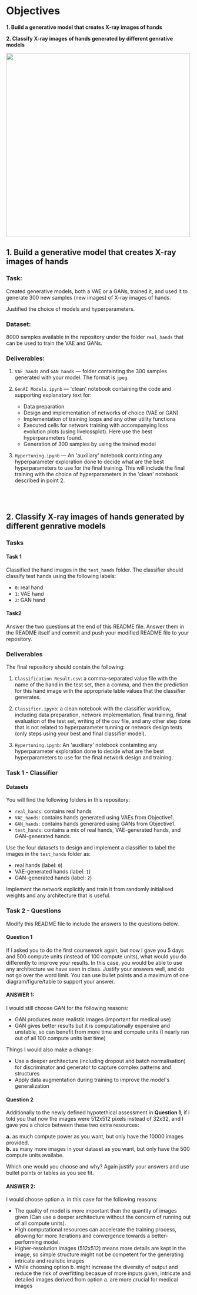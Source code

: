 # Objectives
**1. Build a generative model that creates X-ray images of hands**

**2. Classify X-ray images of hands generated by different genrative models**

<img src="https://drive.google.com/uc?id=1LubLuuyiJwyDNRd2Wj0vaA0Ek2AtAFxH" width="500"/>

<br>

## 1. Build a generative model that creates X-ray images of hands

### **Task**:
Created generative models, both a VAE or a GANs, trained it, and used it to generate 300 new samples (new images) of X-ray images of hands.

Justified the choice of models and hyperparameters.

### **Dataset**:
8000 samples available in the repository under the folder `real_hands` that can be used to train the VAE and GANs.

### **Deliverables**:
1. `VAE_hands` and `GAN_hands` — folder containting the 300 samples generated with your model. The format is `jpeg`.


2. `GenAI Models.ipynb` — 'clean' notebook containing the code and supporting explanatory text for:
	- Data preparation
	- Design and implementation of networks of choice (VAE or GAN)
	- Implementation of training loops and any other utility functions
	- Executed cells for network training with accompanying loss evolution plots (using livelossplot). Here use the best hyperparameters found. 
	- Generation of 300 samples by using the trained model


3. `Hypertuning.ipynb` — An 'auxiliary' notebook containting any hyperparameter exploration done to decide what are the best hyperparameters to use for the final training. This will include the final training with the choice of hyperparameters in the 'clean' notebook described in point 2.

<br>
<br>

## 2. Classify X-ray images of hands generated by different genrative models

### **Tasks**
#### Task 1
Classified the hand images in the `test_hands` folder. The classifier should classify test hands using the following labels:

- `0`: real hand
- `1`: VAE hand
- `2`: GAN hand

#### Task2
Answer the two questions at the end of this README file. Answer them in the README itself and commit and push your modified README file to your repository.

### **Deliverables**

The final repository should contain the following:

1. `Classification Result.csv`: a comma-separated value file with the name of the hand in the test set, then a comma, and then the prediction for this hand image with the appropriate lable values that the classifier generates.

2. `Classifier.ipynb`: a clean notebook with the classifier workflow, including data preparation, network implementation, final training, final evaluation of the test set, writing of the csv file, and any other step done that is not related to hyperparameter tunning or network design tests (only steps using your best and final classifier model). 

3. `Hypertuning.ipynb`: An 'auxiliary' notebook containting any hyperparameter exploration done to decide what are the best hyperparameters to use for the final network design and training.

### **Task 1 - Classifier**

#### Datasets
You will find the following folders in this repository:
- `real_hands`: contains real hands
- `VAE_hands`: contains hands generated using VAEs from Objective1.
- `GAN_hands`: contains hands generared using GANs from Objective1.
- `test_hands`: contains a mix of real hands, VAE-generated hands, and GAN-generated hands.

Use the four datasets  to design and implement a classifier to label the images in the `test_hands` folder as:

- real hands (label: `0`)
- VAE-generated hands (label: `1`)
- GAN-generated hands (label: `2`)

Implement the network explicitly and train it from randomly initialised weights and any architecture that is useful.

### **Task 2 - Questions**
Modify this README file to include the answers to the questions below.

#### Question 1
If I asked you to do the first coursework again, but now I gave you 5 days and 500 compute units (instead of 100 compute units), what would you do differently to improve your results. In this case, you would be able to use any architecture we have seen in class. Justify your answers well, and do not go over the word limit. You can use bullet points and a maximum of one diagram/figure/table to support your answer.

#### ANSWER 1:

I would still choose GAN for the following reasons:
- GAN produces more realistic images (important for medical use)
- GAN gives better results but it is computationally expensive and unstable, so can benefit from more time and compute units (I nearly ran out of all 100 compute units last time)

Things I would also make a change:
- Use a deeper architecture (including dropout and batch normalisation) for discriminator and generator to capture complex patterns and structures
- Apply data augmentation during training to improve the model's generalization

#### Question 2
Additionally to the newly defined hypotethical assessment in **Question 1**, if i told you that now the images were 512x512 pixels instead of 32x32, and I gave you a choice between these two extra resources:

**a.** as much compute power as you want, but only have the 10000 images provided. <br>
**b.** as many more images in your dataset as you want, but only have the 500 compute units availabe.

Which one would you choose and why? Again justify your answers and use bullet points or tables as you see fit.

#### ANSWER 2:

I would choose option a. in this case for the following reasons:
- The quality of model is more important than the quantity of images given (Can use a deeper architecture without the concern of running out of all compute units).
- High computational resources can accelerate the training process, allowing for more iterations and convergence towards a better-performing model.
- Higher-resolution images (512x512) means more details are kept in the image, so simple structure might not be competent for the generating intricate and realistic images
- While choosing option b. might increase the diversity of output and reduce the risk of overfitting becasue of more inputs given, intricate and detailed images derived from option a. are more crucial for medical images

<br>
